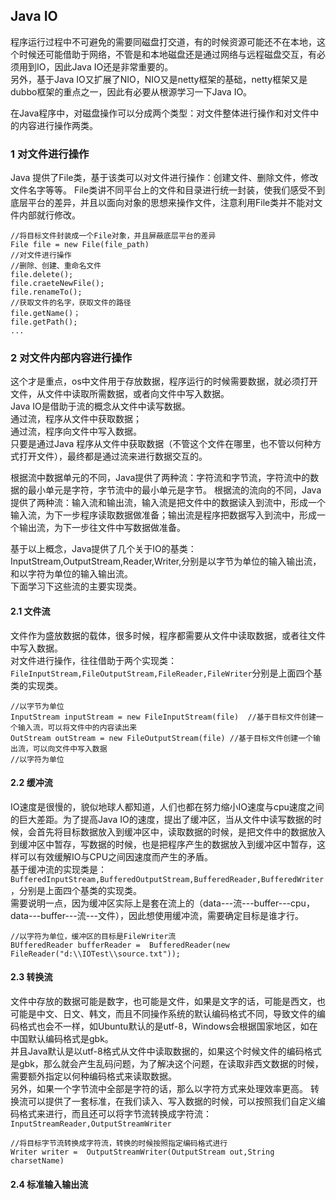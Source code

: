 ## Java IO
程序运行过程中不可避免的需要同磁盘打交道，有的时候资源可能还不在本地，这个时候还可能借助于网络，不管是和本地磁盘还是通过网络与远程磁盘交互，有必须用到IO，因此Java IO还是非常重要的。  
另外，基于Java IO又扩展了NIO，NIO又是netty框架的基础，netty框架又是dubbo框架的重点之一，因此有必要从根源学习一下Java IO。

在Java程序中，对磁盘操作可以分成两个类型：对文件整体进行操作和对文件中的内容进行操作两类。 
### 1 对文件进行操作
Java 提供了File类，基于该类可以对文件进行操作：创建文件、删除文件，修改文件名字等等。 
File类讲不同平台上的文件和目录进行统一封装，使我们感受不到底层平台的差异，并且以面向对象的思想来操作文件，注意利用File类并不能对文件内部就行修改。 
```
//将目标文件封装成一个File对象，并且屏蔽底层平台的差异
File file = new File(file_path)
//对文件进行操作
//删除、创建、重命名文件
file.delete();
file.craeteNewFile();
file.renameTo();
//获取文件的名字，获取文件的路径
file.getName()；
file.getPath();
...
```
### 2 对文件内部内容进行操作
这个才是重点，os中文件用于存放数据，程序运行的时候需要数据，就必须打开文件，从文件中读取所需数据，或者向文件中写入数据。  
Java IO是借助于流的概念从文件中读写数据。  
通过流，程序从文件中获取数据；   
通过流，程序向文件中写入数据。   
只要是通过Java 程序从文件中获取数据（不管这个文件在哪里，也不管以何种方式打开文件），最终都是通过流来进行数据交互的。  

根据流中数据单元的不同，Java提供了两种流：字符流和字节流，字符流中的数据的最小单元是字符，字节流中的最小单元是字节。 
根据流的流向的不同，Java提供了两种流：输入流和输出流，输入流是把文件中的数据读入到流中，形成一个输入流，为下一步程序读取数据做准备；输出流是程序把数据写入到流中，形成一个输出流，为下一步往文件中写数据做准备。

基于以上概念，Java提供了几个关于IO的基类：InputStream,OutputStream,Reader,Writer,分别是以字节为单位的输入输出流，和以字符为单位的输入输出流。  
下面学习下这些流的主要实现类。

#### 2.1 文件流
文件作为盛放数据的载体，很多时候，程序都需要从文件中读取数据，或者往文件中写入数据。   
对文件进行操作，往往借助于两个实现类：
`FileInputStream,FileOutputStream,FileReader,FileWriter`分别是上面四个基类的实现类。 
```
//以字节为单位
InputStream inputStream = new FileInputStream(file)  //基于目标文件创建一个输入流，可以将文件中的内容读出来
OutStream outStream = new FileOutputStream(file) //基于目标文件创建一个输出流，可以向文件中写入数据
//以字符为单位

```
#### 2.2 缓冲流
IO速度是很慢的，貌似地球人都知道，人们也都在努力缩小IO速度与cpu速度之间的巨大差距。为了提高Java IO的速度，提出了缓冲区，当从文件中读写数据的时候，会首先将目标数据放入到缓冲区中，读取数据的时候，是把文件中的数据放入到缓冲区中暂存，写数据的时候，也是把程序产生的数据放入到缓冲区中暂存，这样可以有效缓解IO与CPU之间因速度而产生的矛盾。  
基于缓冲流的实现类是：`BufferedInputStream,BufferedOutputStream,BufferedReader,BufferedWriter`，分别是上面四个基类的实现类。  
需要说明一点，因为缓冲区实际上是套在流上的（data---流---buffer---cpu，data---buffer---流---文件），因此想使用缓冲流，需要确定目标是谁才行。   
```
//以字符为单位，缓冲区的目标是FileWriter流
BUfferedReader bufferReader =  BufferedReader(new FileReader("d:\\IOTest\\source.txt"));
```
#### 2.3 转换流
文件中存放的数据可能是数字，也可能是文件，如果是文字的话，可能是西文，也可能是中文、日文、韩文，而且不同操作系统的默认编码格式不同，导致文件的编码格式也会不一样，如Ubuntu默认的是utf-8，Windows会根据国家地区，如在中国默认编码格式是gbk。  
并且Java默认是以utf-8格式从文件中读取数据的，如果这个时候文件的编码格式是gbk，那么就会产生乱码问题，为了解决这个问题，在读取非西文数据的时候，需要额外指定以何种编码格式来读取数据。    
另外，如果一个字节流中全部是字符的话，那么以字符方式来处理效率更高。
转换流可以提供了一套标准，在我们读入、写入数据的时候，可以按照我们自定义编码格式来进行，而且还可以将字节流转换成字符流：`InputStreamReader,OutputStreamWriter`
```
//将目标字节流转换成字符流，转换的时候按照指定编码格式进行
Writer writer =  OutputStreamWriter(OutputStream out,String charsetName)
```
#### 2.4 标准输入输出流
